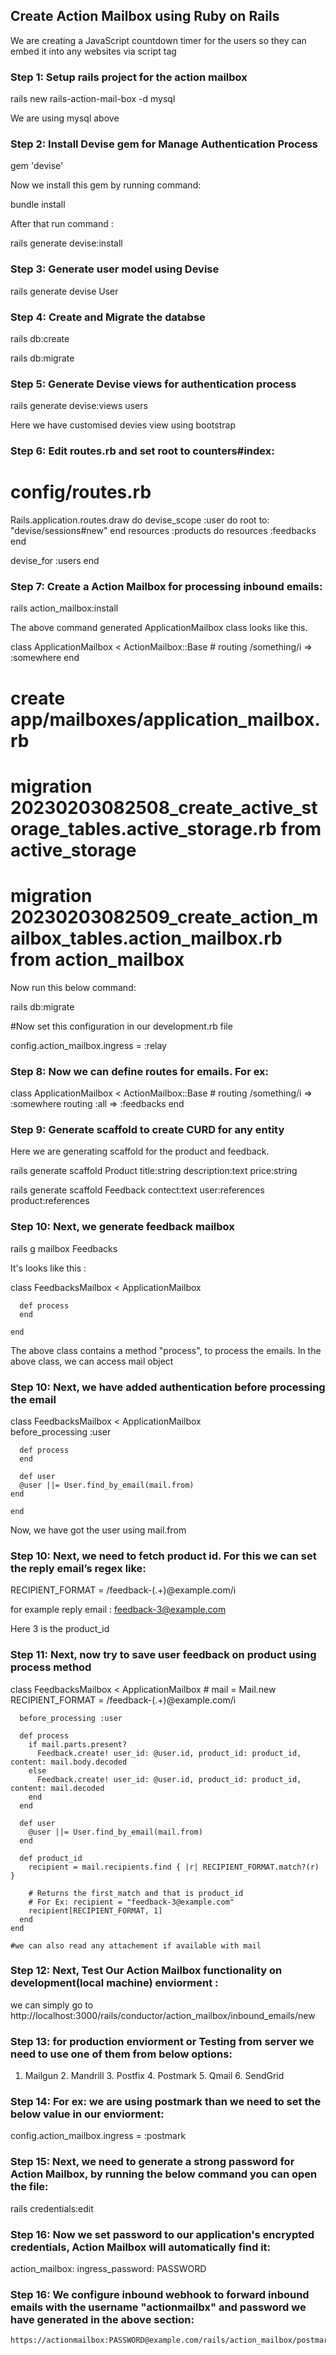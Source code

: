 ## Create Action Mailbox using Ruby on Rails

We are creating a JavaScript countdown timer for the users so they can embed it into any websites via script tag

### Step 1: Setup rails project for the action mailbox


rails new rails-action-mail-box -d mysql

We are using mysql above

### Step 2: Install Devise gem for Manage Authentication Process

gem 'devise'

Now we install this gem by running command:

bundle install 

After that run command :

rails generate devise:install

### Step 3: Generate user model using Devise 
    
rails generate devise User 

### Step 4: Create and Migrate the databse


rails db:create

rails db:migrate

### Step 5: Generate Devise views for authentication process


rails generate devise:views users

Here we have customised devies view using bootstrap


### Step 6: Edit routes.rb and set root to counters#index:


# config/routes.rb
Rails.application.routes.draw do
 devise_scope :user do
    root to: "devise/sessions#new"
  end
  resources :products do
    resources :feedbacks
  end
  
  devise_for :users
end


### Step 7: Create a Action Mailbox for processing inbound emails:

  rails action_mailbox:install

  The above command generated ApplicationMailbox class looks like this.

  class ApplicationMailbox < ActionMailbox::Base
    # routing /something/i => :somewhere
  end
  
  # create  app/mailboxes/application_mailbox.rb

  # migration 20230203082508_create_active_storage_tables.active_storage.rb from active_storage
  # migration 20230203082509_create_action_mailbox_tables.action_mailbox.rb from action_mailbox


  Now run this below command:

  rails db:migrate

  #Now set this configuration in our development.rb file

  config.action_mailbox.ingress = :relay

### Step 8: Now we can define routes for emails. For ex:

  class ApplicationMailbox < ActionMailbox::Base
	  # routing /something/i => :somewhere
	  routing  :all => :feedbacks
	end


### Step 9: Generate scaffold to create CURD for any entity

Here we are generating scaffold for the product and feedback.


rails generate scaffold Product title:string description:text price:string

rails generate scaffold Feedback contect:text user:references product:references  


### Step 10: Next, we generate feedback mailbox  

  rails g mailbox Feedbacks


  It's looks like this :

  class FeedbacksMailbox < ApplicationMailbox
  
	  def process
	  end

	end

  The above class contains a method "process", to process the emails. In the above class, we can access mail object



### Step 10: Next, we have added authentication before processing the email

  class FeedbacksMailbox < ApplicationMailbox  
	  before_processing :user

	  def process
	  end

	  def user
      @user ||= User.find_by_email(mail.from)
    end

	end

 Now, we have got the user using mail.from 

### Step 10: Next, we need to fetch product id. For this we can set the reply email’s regex like:

  RECIPIENT_FORMAT = /feedback\-(.+)@example.com/i

  for example reply email : feedback-3@example.com 
  
  Here 3 is the product_id 


### Step 11: Next, now try to save user feedback on product using process method

  class FeedbacksMailbox < ApplicationMailbox
	  # mail = Mail.new
	  RECIPIENT_FORMAT = /feedback\-(.+)@example.com/i

	  before_processing :user

	  def process
	    if mail.parts.present?
	      Feedback.create! user_id: @user.id, product_id: product_id, content: mail.body.decoded
	    else
	      Feedback.create! user_id: @user.id, product_id: product_id, content: mail.decoded
	    end
	  end

	  def user
	    @user ||= User.find_by_email(mail.from)
	  end

	  def product_id  
	    recipient = mail.recipients.find { |r| RECIPIENT_FORMAT.match?(r) }
	    
	    # Returns the first_match and that is product_id
	    # For Ex: recipient = "feedback-3@example.com"
	    recipient[RECIPIENT_FORMAT, 1]
	  end
	end

	#we can also read any attachement if available with mail
  
  
### Step 12: Next, Test Our Action Mailbox functionality on development(local machine) enviorment :

   we can simply go to http://localhost:3000/rails/conductor/action_mailbox/inbound_emails/new


### Step 13: for production enviorment or Testing from server we need to use one of them from below options:

  1. Mailgun
	2. Mandrill
	3. Postfix
	4. Postmark
	5. Qmail
	6. SendGrid

### Step 14: For ex: we are using postmark than we need to set the below value in our enviorment:

   config.action_mailbox.ingress = :postmark

### Step 15: Next, we need to generate a strong password for Action Mailbox, by running the below command you can open the file:

  rails credentials:edit

### Step 16: Now we set password to our application's encrypted credentials, Action Mailbox will automatically find it:   

  action_mailbox:
    ingress_password: PASSWORD

### Step 16: We configure inbound webhook to forward inbound emails with the username "actionmailbx" and password we have generated in the above section: 

    https://actionmailbox:PASSWORD@example.com/rails/action_mailbox/postmark/inbound_emails

  